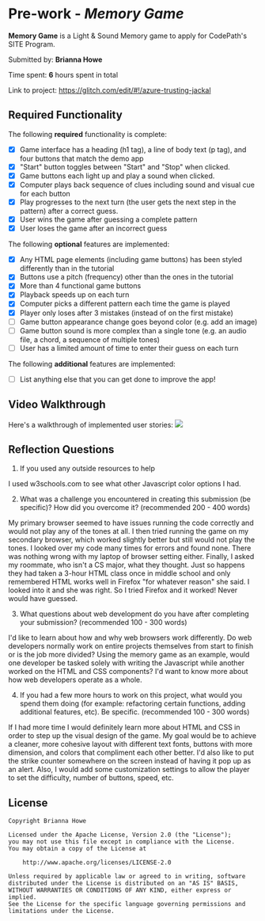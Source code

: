 # Pre-work - *Memory Game*

**Memory Game** is a Light & Sound Memory game to apply for CodePath's SITE Program. 

Submitted by: **Brianna Howe**

Time spent: **6** hours spent in total

Link to project: https://glitch.com/edit/#!/azure-trusting-jackal

## Required Functionality

The following **required** functionality is complete:

* [x] Game interface has a heading (h1 tag), a line of body text (p tag), and four buttons that match the demo app
* [x] "Start" button toggles between "Start" and "Stop" when clicked. 
* [x] Game buttons each light up and play a sound when clicked. 
* [x] Computer plays back sequence of clues including sound and visual cue for each button
* [x] Play progresses to the next turn (the user gets the next step in the pattern) after a correct guess. 
* [x] User wins the game after guessing a complete pattern
* [x] User loses the game after an incorrect guess

The following **optional** features are implemented:

* [x] Any HTML page elements (including game buttons) has been styled differently than in the tutorial
* [x] Buttons use a pitch (frequency) other than the ones in the tutorial
* [x] More than 4 functional game buttons
* [x] Playback speeds up on each turn
* [x] Computer picks a different pattern each time the game is played
* [x] Player only loses after 3 mistakes (instead of on the first mistake)
* [ ] Game button appearance change goes beyond color (e.g. add an image)
* [ ] Game button sound is more complex than a single tone (e.g. an audio file, a chord, a sequence of multiple tones)
* [ ] User has a limited amount of time to enter their guess on each turn

The following **additional** features are implemented:

- [ ] List anything else that you can get done to improve the app!

## Video Walkthrough

Here's a walkthrough of implemented user stories:
![](https://i.imgur.com/eoDUQ65.gif)


## Reflection Questions
1. If you used any outside resources to help 

I used w3schools.com to see what other Javascript color options I had.

2. What was a challenge you encountered in creating this submission (be specific)? How did you overcome it? (recommended 200 - 400 words) 

My primary browser seemed to have issues running the code correctly and would not play any of the tones at all. I then tried running the game on my secondary browser, which worked slightly better but still would not play the tones. I looked over my code many times for errors and found none. There was nothing wrong with my laptop of browser setting either. Finally, I asked my roommate, who isn't a CS major, what they thought. Just so happens they had taken a 3-hour HTML class once in middle school and only remembered HTML works well in Firefox "for whatever reason" she said. I looked into it and she was right. So I tried Firefox and it worked! Never would have guessed.

3. What questions about web development do you have after completing your submission? (recommended 100 - 300 words) 

I'd like to learn about how and why web browsers work differently. Do web developers normally work on entire projects themselves from start to finish or is the job more divided? Using the memory game as an example, would one developer be tasked solely with writing the Javascript while another worked on the HTML and CSS components? I'd want to know more about how web developers operate as a whole. 

4. If you had a few more hours to work on this project, what would you spend them doing (for example: refactoring certain functions, adding additional features, etc). Be specific. (recommended 100 - 300 words) 

If I had more time I would definitely learn more about HTML and CSS in order to step up the visual design of the game. My goal would be to achieve a cleaner, more cohesive layout with different text fonts, buttons with more dimension, and colors that compliment each other better. I'd also like to put the strike counter somewhere on the screen instead of having it pop up as an alert. Also, I would add some customization settings to allow the player to set the difficulty, number of buttons, speed, etc. 



## License

    Copyright Brianna Howe

    Licensed under the Apache License, Version 2.0 (the "License");
    you may not use this file except in compliance with the License.
    You may obtain a copy of the License at

        http://www.apache.org/licenses/LICENSE-2.0

    Unless required by applicable law or agreed to in writing, software
    distributed under the License is distributed on an "AS IS" BASIS,
    WITHOUT WARRANTIES OR CONDITIONS OF ANY KIND, either express or implied.
    See the License for the specific language governing permissions and
    limitations under the License.
